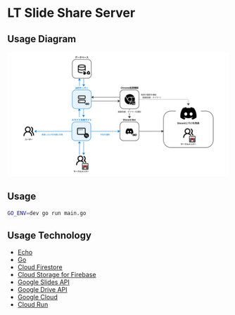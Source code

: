 # LT Slide Share Server

## Usage Diagram

![Usage Diagram](https://github.com/R1013-T/slide-share/blob/main/assets/usage_diagram_slide_share.jpg)

## Usage

```bash
GO_ENV=dev go run main.go
```

## Usage Technology

- [Echo](https://echo.labstack.com/)
- [Go](https://go.dev/)
- [Cloud Firestore](https://firebase.google.com/docs/firestore?hl=ja)
- [Cloud Storage for Firebase](https://firebase.google.com/docs/storage?hl=ja)
- [Google Slides API](https://developers.google.com/slides/api/reference/rest?hl=ja)
- [Google Drive API](https://developers.google.com/drive/api/reference/rest/v3?hl=ja)
- [Google Cloud](https://cloud.google.com/)
- [Cloud Run](https://cloud.google.com/run?hl=ja)
